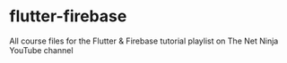 # flutter-firebase
All course files for the Flutter &amp; Firebase tutorial playlist on The Net Ninja YouTube channel
